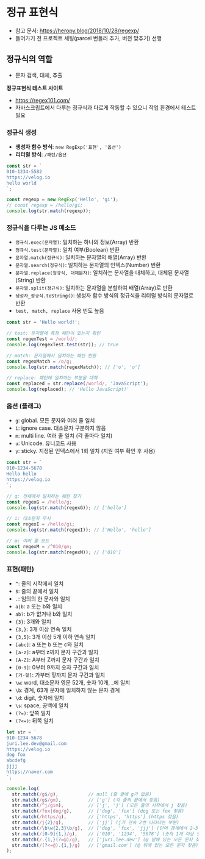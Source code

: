 # 정규 표현식
- 참고 문서: https://heropy.blog/2018/10/28/regexp/
- 들어가기 전 프로젝트 세팅(parcel 번들러 추가, 버전 맞추기) 선행

## 정규식의 역할
- 문자 검색, 대체, 추출

**정규표현식 테스트 사이트**
- https://regex101.com/
- 자바스크립트에서 다루는 정규식과 다르게 작동할 수 있으니 작업 환경에서 테스트 필요

### 정규식 생성
- **생성자 함수 방식**: `new RegExp('표현', '옵션')`
- **리터럴 방식**: `/패턴/옵션`
```javascript
const str = `
010-1234-5582
https://velog.io
hello world
`;

const regexp = new RegExp('Hello', 'gi');
// const regexp = /hello/gi;
console.log(str.match(regexp));
```
### 정규식을 다루는 JS 메소드
- `정규식.exec(문자열)`: 일치하는 하나의 정보(Array) 반환
- `정규식.test(문자열)`: 일치 여부(Boolean) 반환
- `문자열.match(정규식)`: 일치하는 문자열의 배열(Array) 반환
- `문자열.search(정규식)`: 일치하는 문자열의 인덱스(Number) 반환
- `문자열.replace(정규식, 대체문자)`: 일치하는 문자열을 대체하고, 대체된 문자열(String) 반환
- `문자열.split(정규식)`: 일치하는 문자열을 분할하여 배열(Array)로 반환
- `생성자_정규식.toString()`: 생성자 함수 방식의 정규식을 리터럴 방식의 문자열로 반환
- `test, match, replace` 사용 빈도 높음

```javascript
const str = 'Hello world!';

// test: 문자열에 특정 패턴이 있는지 확인
const regexTest = /world/;
console.log(regexTest.test(str)); // true

// match: 문자열에서 일치하는 패턴 반환
const regexMatch = /o/g;
console.log(str.match(regexMatch)); // ['o', 'o']

// replace: 패턴에 일치하는 부분을 대체
const replaced = str.replace(/world/, 'JavaScript');
console.log(replaced); // 'Hello JavaScript!'
```
### 옵션 (플래그)
- `g`: global. 모든 문자와 여러 줄 일치
- `i`: ignore case. 대소문자 구분하지 않음
- `m`: multi line. 여러 줄 일치 (각 줄마다 일치)
- `u`: Unicode. 유니코드 사용
- `y`: sticky. 지정된 인덱스에서 1회 일치 (지원 여부 확인 후 사용)

```javascript
const str = `
010-1234-5678
Hello hello
https://velog.io
`;

// g: 전체에서 일치하는 패턴 찾기
const regexG = /hello/g;
console.log(str.match(regexG)); // ['hello']

// i: 대소문자 무시
const regexI = /hello/gi;
console.log(str.match(regexI)); // ['Hello', 'hello']

// m: 여러 줄 모드
const regexM = /^010/gm;
console.log(str.match(regexM)); // ['010']
```
### 표현(패턴)
- `^`: 줄의 시작에서 일치
- `$`: 줄의 끝에서 일치
- `.`: 임의의 한 문자와 일치
- `a|b`: a 또는 b와 일치
- `ab?`: b가 없거나 b와 일치
- `{3}`: 3개와 일치
- `{3,}`: 3개 이상 연속 일치
- `{3,5}`: 3개 이상 5개 이하 연속 일치
- `[abc]`: a 또는 b 또는 c와 일치
- `[a-z]`: a부터 z까지 문자 구간과 일치
- `[A-Z]`: A부터 Z까지 문자 구간과 일치
- `[0-9]`: 0부터 9까지 숫자 구간과 일치
- `[가-힣]`: 가부터 힣까지 문자 구간과 일치
- `\w`: word, 대소문자 영문 52개, 숫자 10개, _에 일치
- `\b`: 경계, 63개 문자에 일치하지 않는 문자 경계
- `\d`: digit, 숫자에 일치
- `\s`: space, 공백에 일치
- `(?=)`: 앞쪽 일치
- `(?<=)`: 뒤쪽 일치
```javascript
let str = `
010-1234-5678
juri.lee.dev@gmail.com
https://velog.io
dog fox
abcdefg
jjjj
https://naver.com
`;

console.log(
  str.match(/g$/g),           // null (줄 끝에 g가 없음)
  str.match(/g$/gm),          // ['g'] (각 줄의 끝에서 찾음)
  str.match(/^j/gim),         // ['j', 'j'] (모든 줄의 시작에서 j 찾음)
  str.match(/fox|dog/g),      // ['dog', 'fox'] (dog 또는 fox 찾음)
  str.match(/https/g),        // ['https', 'https'] (https 찾음)
  str.match(/j{2}/g),         // ['jj'] (j가 연속 2번 나타나는 부분)
  str.match(/\b\w{2,3}\b/g),  // ['dog', 'fox', 'jjj'] (단어 경계에서 2~3글자 찾음)
  str.match(/[0-9]{1,}/g),    // ['010', '1234', '5678'] (숫자 1개 이상 연속된 부분)
  str.match(/.{1,}(?=@)/g),   // ['juri.lee.dev'] (@ 앞에 있는 모든 문자 찾음)
  str.match(/(?<=@).{1,}/g)   // ['gmail.com'] (@ 뒤에 있는 모든 문자 찾음)
);
```
